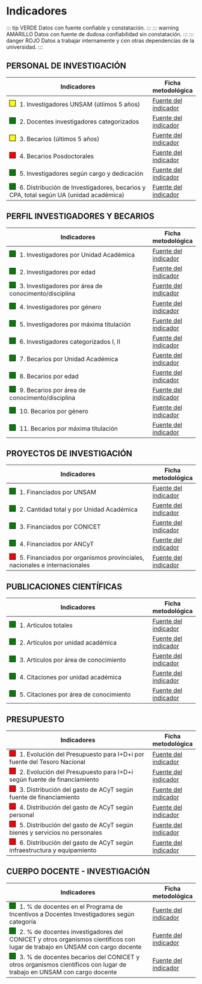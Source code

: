 # Indicadores

::: tip VERDE
Datos con fuente confiable y constatación.
:::
::: warning AMARILLO
Datos con fuente de dudosa confiabilidad sin constatación.
:::
::: danger ROJO
Datos a trabajar internamente y con otras dependencias de la universidad.
:::

## PERSONAL DE INVESTIGACIÓN

| Indicadores                                                                                                    | Ficha metodológica                                                                 |
| -------------------------------------------------------------------------------------------------------------- | ---------------------------------------------------------------------------------- |
| <div class="amarillo"></div> 1. Investigadores UNSAM (útlimos 5 años)                                          | [Fuente del indicador](<./InvestigadoresUnsam(ultimos5anos).pdf>)                  |
| <div class="verde"></div> 2. Docentes investigadores categorizados                                             | [Fuente del indicador](./docentes-investigadores-categorizados.pdf)                |
| <div class="amarillo"></div> 3. Becarios (últimos 5 años)                                                      | [Fuente del indicador](<./becariosUnsam(ultimos5anos).pdf>)                        |
| <div class="rojo"></div> 4. Becarios Posdoctorales                                                             | [Fuente del indicador](./becariosposdoctorales.pdf)                                |
| <div class="verde"></div> 5. Investigadores según cargo y dedicación                                           | [Fuente del indicador](./investigadoresseguncargoydedicacion.pdf)                  |
| <div class="verde"></div> 6. Distribución de Investigadores, becarios y CPA, total según UA (unidad académica) | [Fuente del indicador](./distribuciondeinvestigadoresbecariosycpatotalsegunua.pdf) |

## PERFIL INVESTIGADORES Y BECARIOS

| Indicadores                                                                    | Ficha metodológica                                                          |
| ------------------------------------------------------------------------------ | --------------------------------------------------------------------------- |
| <div class="verde"></div> 1. Investigadores por Unidad Académica               | [Fuente del indicador](./investigadoresporunidadacademica.pdf)              |
| <div class="verde"></div> 2. Investigadores por edad                           | [Fuente del indicador](./investigadoresporedad.pdf)                         |
| <div class="verde"></div> 3. Investigadores por área de conocimento/disciplina | [Fuente del indicador](./investigadoresporareadeconocimientodisciplina.pdf) |
| <div class="verde"></div> 4. Investigadores por género                         | [Fuente del indicador](./investigadoresporgenero.pdf)                       |
| <div class="verde"></div> 5. Investigadores por máxima titulación              | [Fuente del indicador](./investigadorespormaximatitulacion.pdf)             |
| <div class="verde"></div> 6. Investigadores categorizados I, II                | [Fuente del indicador](./investigadorescategorizadosIyII.pdf)               |
| <div class="verde"></div> 7. Becarios por Unidad Académica                     | [Fuente del indicador](./becariosporunidadacademica.pdf)                    |
| <div class="verde"></div> 8. Becarios por edad                                 | [Fuente del indicador](./becariosporedad.pdf)                               |
| <div class="verde"></div> 9. Becarios por área de conocimento/disciplina       | [Fuente del indicador](./becariosporareadeconocimiento.pdf)                 |
| <div class="verde"></div> 10. Becarios por género                              | [Fuente del indicador](./becariosporgenero.pdf)                             |
| <div class="verde"></div> 11. Becarios por máxima titulación                   | [Fuente del indicador](./becariospormaximatitulacion.pdf)                   |

## PROYECTOS DE INVESTIGACIÓN

| Indicadores                                                                                       | Ficha metodológica                                                                      |
| ------------------------------------------------------------------------------------------------- | --------------------------------------------------------------------------------------- |
| <div class="verde"></div> 1. Financiados por UNSAM                                                | [Fuente del indicador](./proyectosdeinvestigaciónfinanciadosporunsam.pdf)               |
| <div class="verde"></div> 2. Cantidad total y por Unidad Académica                                | [Fuente del indicador](./publicaciones-por-unidad-academica.pdf)                        |
| <div class="verde"></div> 3. Financiados por CONICET                                              | [Fuente del indicador](./proyectosdeinvestigaciónfinanciadosporconicetancyptyotros.pdf) |
| <div class="verde"></div> 4. Financiados por ANCyT                                                | [Fuente del indicador](./financiadosporagencia.pdf)                                     |
| <div class="rojo"></div> 5. Financiados por organismos provinciales, nacionales e internacionales | [Fuente del indicador](./financiadosporopnei.pdf)                                       |

## PUBLICACIONES CIENTÍFICAS

| Indicadores                                                      | Ficha metodológica                                                |
| ---------------------------------------------------------------- | ----------------------------------------------------------------- |
| <div class="verde"></div> 1. Artículos totales                   | [Fuente del indicador](./Articulostotales.pdf)                    |
| <div class="verde"></div> 2. Artículos por unidad académica      | [Fuente del indicador](./articulos-por-unidad-academica.pdf)      |
| <div class="verde"></div> 3. Artículos por área de conocimiento  | [Fuente del indicador](./articulos-por-area-de-conocimiento.pdf)  |
| <div class="verde"></div> 4. Citaciones por unidad académica     | [Fuente del indicador](./citaciones-por-unidad-academica.pdf)     |
| <div class="verde"></div> 5. Citaciones por área de conocimiento | [Fuente del indicador](./citaciones-por-area-de-conocimiento.pdf) |

## PRESUPUESTO

| Indicadores                                                                                       | Ficha metodológica                                                                   |
| ------------------------------------------------------------------------------------------------- | ------------------------------------------------------------------------------------ |
| <div class="rojo"></div> 1. Evolución del Presupuesto para I+D+i por fuente del Tesoro Nacional   | [Fuente del indicador](./presupuesto-i-d-i-tesoro-nacional.pdf)                      |
| <div class="rojo"></div> 2. Evolución del Presupuesto para I+D+i según fuente de financiamiento   | [Fuente del indicador](./presupuesto-i-d-i-fuente-financiamiento.pdf)                |
| <div class="rojo"></div> 3. Distribución del gasto de ACyT según fuente de financiamiento         | [Fuente del indicador](./distribucion-gasto-acyt-fuente-financiamiento.pdf)          |
| <div class="rojo"></div> 4. Distribución del gasto de ACyT según personal                         | [Fuente del indicador](./distribucion-gasto-acyt-presonal.pdf)                       |
| <div class="rojo"></div> 5. Distribución del gasto de ACyT según bienes y servicios no personales | [Fuente del indicador](./distribucion-gasto-acyt-bienes-servicios-no-personales.pdf) |
| <div class="rojo"></div> 6. Distribución del gasto de ACyT según infraestructura y equipamiento   | [Fuente del indicador](./distribucion-gasto-acyt-infraestructurta-equipamiento.pdf)  |

## CUERPO DOCENTE - INVESTIGACIÓN

| Indicadores                                                                                                                                          | Ficha metodológica                                                                                              |
| ---------------------------------------------------------------------------------------------------------------------------------------------------- | --------------------------------------------------------------------------------------------------------------- |
| <div class="verde"></div> 1. % de docentes en el Programa de Incentivos a Docentes Investigadores según categoría                                    | [Fuente del indicador](./cantidad-docentes-programa-incentivos-por-categoria.pdf)                               |
| <div class="verde"></div> 2. % de docentes investigadores del CONICET y otros organismos científicos con lugar de trabajo en UNSAM con cargo docente | [Fuente del indicador](./docente-investigadores-conicet-otros-con-lugar-de-trabajo-unsam-con-cargo-docente.pdf) |
| <div class="verde"></div> 3. % de docentes becarios del CONICET y otros organismos científicos con lugar de trabajo en UNSAM con cargo docente       | [Fuente del indicador](./docente-becarios-conicet-otros-con-lugar-de-trabajo-unsam-con-cargo-docente.pdf)       |

<style>
.rojo{
    width: 15px;
    height: 15px;
    Background-color: red;
    display: inline-block;
    border: 1px solid #000;
    margin-right: 6px;
}
.verde{
    width: 15px;
    height: 15px;
    Background-color: green;
    display: inline-block;
    border: 1px solid #000;
    margin-right: 6px;
}
.amarillo{
    width: 15px;
    height: 15px;
    Background-color: yellow;
    display: inline-block;
    border: 1px solid #000;
    margin-right: 6px;
}
th {
  width: 100%;
}
</style>
